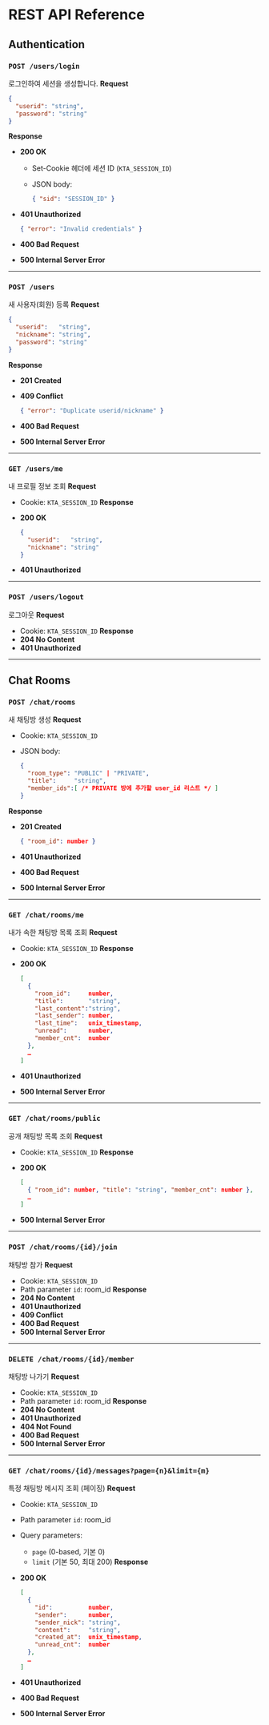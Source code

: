 # REST API Reference

## Authentication

### `POST /users/login`

로그인하여 세션을 생성합니다.
**Request**

```json
{
  "userid": "string",
  "password": "string"
}
```

**Response**

* **200 OK**

    * Set-Cookie 헤더에 세션 ID (`KTA_SESSION_ID`)
    * JSON body:

      ```json
      { "sid": "SESSION_ID" }
      ```
* **401 Unauthorized**

  ```json
  { "error": "Invalid credentials" }
  ```
* **400 Bad Request**
* **500 Internal Server Error**

---

### `POST /users`

새 사용자(회원) 등록
**Request**

```json
{
  "userid":   "string",
  "nickname": "string",
  "password": "string"
}
```

**Response**

* **201 Created**
* **409 Conflict**

  ```json
  { "error": "Duplicate userid/nickname" }
  ```
* **400 Bad Request**
* **500 Internal Server Error**

---

### `GET /users/me`

내 프로필 정보 조회
**Request**

* Cookie: `KTA_SESSION_ID`
  **Response**
* **200 OK**

  ```json
  {
    "userid":   "string",
    "nickname": "string"
  }
  ```
* **401 Unauthorized**

---

### `POST /users/logout`

로그아웃
**Request**

* Cookie: `KTA_SESSION_ID`
  **Response**
* **204 No Content**
* **401 Unauthorized**

---

## Chat Rooms

### `POST /chat/rooms`

새 채팅방 생성
**Request**

* Cookie: `KTA_SESSION_ID`
* JSON body:

  ```json
  {
    "room_type": "PUBLIC" | "PRIVATE",
    "title":     "string",
    "member_ids":[ /* PRIVATE 방에 추가할 user_id 리스트 */ ]
  }
  ```

**Response**

* **201 Created**

  ```json
  { "room_id": number }
  ```
* **401 Unauthorized**
* **400 Bad Request**
* **500 Internal Server Error**

---

### `GET /chat/rooms/me`

내가 속한 채팅방 목록 조회
**Request**

* Cookie: `KTA_SESSION_ID`
  **Response**
* **200 OK**

  ```json
  [
    {
      "room_id":     number,
      "title":       "string",
      "last_content":"string",
      "last_sender": number,
      "last_time":   unix_timestamp,
      "unread":      number,
      "member_cnt":  number
    },
    …
  ]
  ```
* **401 Unauthorized**
* **500 Internal Server Error**

---

### `GET /chat/rooms/public`

공개 채팅방 목록 조회
**Request**

* Cookie: `KTA_SESSION_ID`
  **Response**
* **200 OK**

  ```json
  [
    { "room_id": number, "title": "string", "member_cnt": number },
    …
  ]
  ```
* **500 Internal Server Error**

---

### `POST /chat/rooms/{id}/join`

채팅방 참가
**Request**

* Cookie: `KTA_SESSION_ID`
* Path parameter `id`: room\_id
  **Response**
* **204 No Content**
* **401 Unauthorized**
* **409 Conflict**
* **400 Bad Request**
* **500 Internal Server Error**

---

### `DELETE /chat/rooms/{id}/member`

채팅방 나가기
**Request**

* Cookie: `KTA_SESSION_ID`
* Path parameter `id`: room\_id
  **Response**
* **204 No Content**
* **401 Unauthorized**
* **404 Not Found**
* **400 Bad Request**
* **500 Internal Server Error**

---

### `GET /chat/rooms/{id}/messages?page={n}&limit={m}`

특정 채팅방 메시지 조회 (페이징)
**Request**

* Cookie: `KTA_SESSION_ID`
* Path parameter `id`: room\_id
* Query parameters:

    * `page`  (0-based, 기본 0)
    * `limit` (기본 50, 최대 200)
      **Response**
* **200 OK**

  ```json
  [
    {
      "id":          number,
      "sender":      number,
      "sender_nick": "string",
      "content":     "string",
      "created_at":  unix_timestamp,
      "unread_cnt":  number
    },
    …
  ]
  ```
* **401 Unauthorized**
* **400 Bad Request**
* **500 Internal Server Error**
